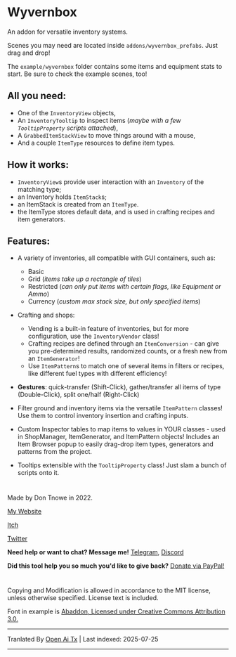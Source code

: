 # Wyvernbox

An addon for versatile inventory systems.

Scenes you may need are located inside `addons/wyvernbox_prefabs`. Just drag and drop!

The `example/wyvernbox` folder contains some items and equipment stats to start. Be sure to check the example scenes, too!

## All you need:

- One of the `InventoryView` objects,
- An `InventoryTooltip` to inspect items (*maybe with a few `TooltipProperty` scripts attached*),
- A `GrabbedItemStackView` to move things around with a mouse,
- And a couple `ItemType` resources to define item types.

## How it works:

- `InventoryView`s provide user interaction with an `Inventory` of the matching type;
- an Inventory holds `ItemStack`s;
- an ItemStack is created from an `ItemType`.
- the ItemType stores default data, and is used in crafting recipes and item generators.

## Features:

- A variety of inventories, all compatible with GUI containers, such as:
  - Basic
  - Grid (*items take up a rectangle of tiles*)
  - Restricted (*can only put items with certain flags, like Equipment or Ammo*)
  - Currency (*custom max stack size, but only specified items*)

- Crafting and shops:
  - Vending is a built-in feature of inventories, but for more configuration, use the `InventoryVendor` class!
  - Crafting recipes are defined through an `ItemConversion` - can give you pre-determined results, randomized counts, or a fresh new from an `ItemGenerator`!
  - Use `ItemPattern`s to match one of several items in filters or recipes, like different fuel types with different efficiency!

- **Gestures**: quick-transfer (Shift-Click), gather/transfer all items of type (Double-Click), split one/half (Right-Click)
- Filter ground and inventory items via the versatile `ItemPattern` classes! Use them to control inventory insertion and crafting inputs.
- Custom Inspector tables to map items to values in YOUR classes - used in ShopManager, ItemGenerator, and ItemPattern objects! Includes an Item Browser popup to easily drag-drop item types, generators and patterns from the project.
- Tooltips extensible with the `TooltipProperty` class! Just slam a bunch of scripts onto it.

#
Made by Don Tnowe in 2022.

[My Website](https://redbladegames.netlify.app)

[Itch](https://don-tnowe.itch.io)

[Twitter](https://twitter.com/don_tnowe)

**Need help or want to chat? Message me!** [Telegram](https://t.me/don_tnowe), [Discord](https://discord.com/channels/@me/726139164566880426)

**Did this tool help you so much you'd like to give back?** [Donate via PayPal!](https://redbladegames.netlify.app/tip/index.html)

#

Copying and Modification is allowed in accordance to the MIT license, unless otherwise specified. License text is included.

Font in example is [Abaddon, Licensed under Creative Commons Attribution 3.0.](https://caffinate.itch.io/abaddon)


---

Tranlated By [Open Ai Tx](https://github.com/OpenAiTx/OpenAiTx) | Last indexed: 2025-07-25

---